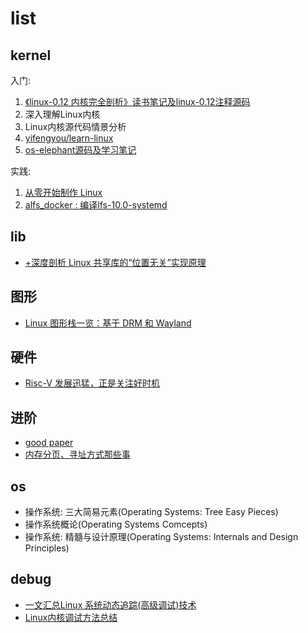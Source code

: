 # list
## kernel
入门:
1. [《linux-0.12 内核完全剖析》读书笔记及linux-0.12注释源码](https://github.com/yifengyou/linux-0.12)
1. 深入理解Linux内核
1. Linux内核源代码情景分析
1. [yifengyou/learn-linux](https://github.com/yifengyou/learn-linux)
1. [os-elephant源码及学习笔记](https://github.com/yifengyou/os-elephant)

实践:
1. [从零开始制作 Linux](https://juejin.im/entry/6844903600305635335)
1. [alfs_docker : 编译lfs-10.0-systemd](https://gitee.com/chenhao/alfs_docker)

## lib
- [+深度剖析 Linux 共享库的“位置无关”实现原理](https://tinylab.org/shlib-pic/)

## 图形
- [Linux 图形栈一览：基于 DRM 和 Wayland](https://tinylab.org/linux-graphics-stack-overview#author-footer)

## 硬件
- [Risc-V 发展迅猛，正是关注好时机](https://tinylab.org/riscv-overview/)

## 进阶
- [good paper](https://people.freebsd.org/~lstewart/articles/)
- [内存分页、寻址方式那些事](https://www.jianshu.com/p/b29dedb246d1)

## os
- 操作系统: 三大简易元素(Operating Systems: Tree Easy Pieces)
- 操作系统概论(Operating Systems Comcepts)
- 操作系统: 精髓与设计原理(Operating Systems: Internals and Design Principles)

## debug
- [一文汇总Linux 系统动态追踪(高级调试)技术](http://news.eeworld.com.cn/mp/ymc/a85336.jspx)
- [Linux内核调试方法总结](https://www.cnblogs.com/alantu2018/p/8997149.html)
